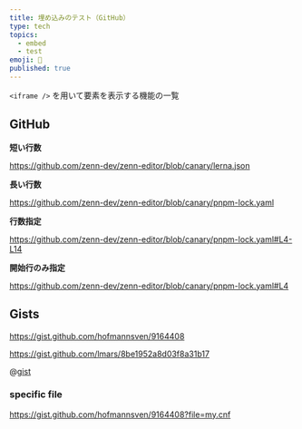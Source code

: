 ```yaml
---
title: 埋め込みのテスト（GitHub）
type: tech
topics:
  - embed
  - test
emoji: 🐲
published: true
---
```

`<iframe />` を用いて要素を表示する機能の一覧

## GitHub

**短い行数**

https://github.com/zenn-dev/zenn-editor/blob/canary/lerna.json

**長い行数**

https://github.com/zenn-dev/zenn-editor/blob/canary/pnpm-lock.yaml

**行数指定**

https://github.com/zenn-dev/zenn-editor/blob/canary/pnpm-lock.yaml#L4-L14

**開始行のみ指定**

https://github.com/zenn-dev/zenn-editor/blob/canary/pnpm-lock.yaml#L4

## Gists

https://gist.github.com/hofmannsven/9164408

https://gist.github.com/lmars/8be1952a8d03f8a31b17

@[gist](https://gist.github.com/mattpodwysocki/218388)

### specific file

https://gist.github.com/hofmannsven/9164408?file=my.cnf
